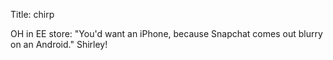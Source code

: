 Title: chirp

OH in EE store: "You'd want an iPhone, because Snapchat comes out blurry on an Android." Shirley!
